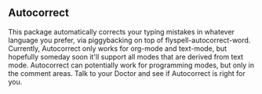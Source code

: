 ## Autocorrect

This package automatically corrects your typing mistakes in whatever language you prefer, via piggybacking on top of flyspell-autocorrect-word.  Currently, Autocorrect only works for org-mode and text-mode, but hopefully someday soon it'll support all modes that are derived from text mode.  Autocorrect can potentially work for programming modes, but only in the comment areas. Talk to your Doctor and see if Autocorrect is right for you.
